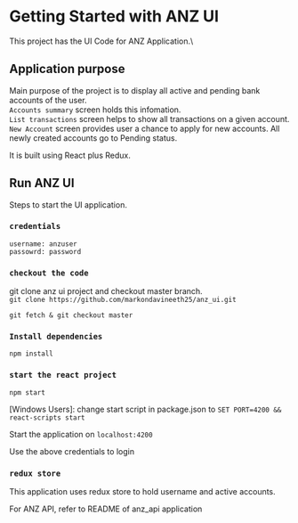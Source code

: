 # Getting Started with ANZ UI

This project has the UI Code for ANZ Application.\

## Application purpose

Main purpose of the project is to display all active and pending bank accounts of the user.\
`Accounts summary` screen holds this infomation.\
`List transactions` screen helps to show all transactions on a given account.\
`New Account` screen provides user a chance to apply for new accounts. All  newly created 
accounts go to Pending status. 

It is built using React plus Redux.


## Run ANZ UI

Steps to start the UI application.

### `credentials`

`username: anzuser`\
`passowrd: password`

### `checkout the code`

git clone anz ui project and checkout master branch.\
`git clone https://github.com/markondavineeth25/anz_ui.git`

`git fetch & git checkout master`


### `Install dependencies`

`npm install`


### `start the react project`

`npm start`

[Windows Users]: change start script in package.json to `SET PORT=4200 && react-scripts start` 


Start the application on `localhost:4200`

Use the above credentials to login

### `redux store`

This application uses redux store to hold username and active accounts. 

For ANZ API, refer to README of anz_api application

